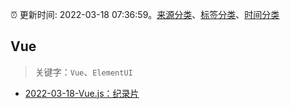 :alarm_clock: 更新时间: 2022-03-18 07:36:59。[来源分类](../README.md)、[标签分类](../TAGS.md)、[时间分类](../TIMELINE.md)

## Vue


> 关键字：`Vue`、`ElementUI`



- [2022-03-18-Vue.js：纪录片](https://www.v2ex.com/t/841253) 